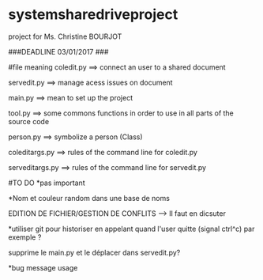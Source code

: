 # systemsharedriveproject
project for Ms. Christine BOURJOT

###DEADLINE 03/01/2017 ###

#file meaning
coledit.py ==> connect an user to a shared document

servedit.py ==> manage acess issues on document

main.py ==> mean to set up the project

tool.py ==> some commons functions in order to use in all parts of the source code

person.py ==> symbolize a person (Class)

coleditargs.py ==> rules of the command line for coledit.py

serveditargs.py ==> rules of the command line for servedit.py

#TO DO
*pas important

*Nom et couleur random dans une base de noms

EDITION DE FICHIER/GESTION DE CONFLITS --> Il faut en dicsuter

*utiliser git pour historiser en appelant quand l'user quitte (signal ctrl^c) par exemple ?

supprime le main.py et le déplacer dans servedit.py?

*bug message usage
